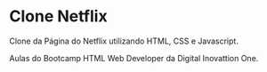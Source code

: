# Clone Netflix
Clone da Página do Netflix utilizando HTML, CSS e Javascript. 

Aulas do Bootcamp HTML Web Developer da Digital Inovattion One.
